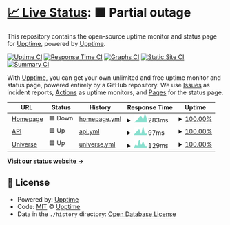 # [📈 Live Status](https://upptime.github.io/upptime): <!--live status--> **🟧 Partial outage**

This repository contains the open-source uptime monitor and status page for [Upptime](https://upptime.js.org), powered by [Upptime](https://github.com/upptime/upptime).

[![Uptime CI](https://github.com/dnnsmnstrr/uptime/workflows/Uptime%20CI/badge.svg)](https://github.com/dnnsmnstrr/uptime/actions?query=workflow%3A%22Uptime+CI%22)
[![Response Time CI](https://github.com/dnnsmnstrr/uptime/workflows/Response%20Time%20CI/badge.svg)](https://github.com/dnnsmnstrr/uptime/actions?query=workflow%3A%22Response+Time+CI%22)
[![Graphs CI](https://github.com/dnnsmnstrr/uptime/workflows/Graphs%20CI/badge.svg)](https://github.com/dnnsmnstrr/uptime/actions?query=workflow%3A%22Graphs+CI%22)
[![Static Site CI](https://github.com/dnnsmnstrr/uptime/workflows/Static%20Site%20CI/badge.svg)](https://github.com/dnnsmnstrr/uptime/actions?query=workflow%3A%22Static+Site+CI%22)
[![Summary CI](https://github.com/dnnsmnstrr/uptime/workflows/Summary%20CI/badge.svg)](https://github.com/dnnsmnstrr/uptime/actions?query=workflow%3A%22Summary+CI%22)

With [Upptime](https://upptime.js.org), you can get your own unlimited and free uptime monitor and status page, powered entirely by a GitHub repository. We use [Issues](https://github.com/upptime/upptime/issues) as incident reports, [Actions](https://github.com/dnnsmnstrr/uptime/actions) as uptime monitors, and [Pages](https://upptime.github.io/upptime) for the status page.

<!--start: status pages-->
<!-- This summary is generated by Upptime (https://github.com/upptime/upptime) -->
<!-- Do not edit this manually, your changes will be overwritten -->
<!-- prettier-ignore -->
| URL | Status | History | Response Time | Uptime |
| --- | ------ | ------- | ------------- | ------ |
| <img alt="" src="https://icons.duckduckgo.com/ip3/muensterer.codes.ico" height="13"> [Homepage](https://muensterer.codes) | 🟥 Down | [homepage.yml](https://github.com/dnnsmnstrr/uptime/commits/HEAD/history/homepage.yml) | <details><summary><img alt="Response time graph" src="./graphs/homepage/response-time-week.png" height="20"> 283ms</summary><br><a href="https://dnnsmnstrr.github.io/uptime/history/homepage"><img alt="Response time 300" src="https://img.shields.io/endpoint?url=https%3A%2F%2Fraw.githubusercontent.com%2Fdnnsmnstrr%2Fuptime%2FHEAD%2Fapi%2Fhomepage%2Fresponse-time.json"></a><br><a href="https://dnnsmnstrr.github.io/uptime/history/homepage"><img alt="24-hour response time 361" src="https://img.shields.io/endpoint?url=https%3A%2F%2Fraw.githubusercontent.com%2Fdnnsmnstrr%2Fuptime%2FHEAD%2Fapi%2Fhomepage%2Fresponse-time-day.json"></a><br><a href="https://dnnsmnstrr.github.io/uptime/history/homepage"><img alt="7-day response time 283" src="https://img.shields.io/endpoint?url=https%3A%2F%2Fraw.githubusercontent.com%2Fdnnsmnstrr%2Fuptime%2FHEAD%2Fapi%2Fhomepage%2Fresponse-time-week.json"></a><br><a href="https://dnnsmnstrr.github.io/uptime/history/homepage"><img alt="30-day response time 275" src="https://img.shields.io/endpoint?url=https%3A%2F%2Fraw.githubusercontent.com%2Fdnnsmnstrr%2Fuptime%2FHEAD%2Fapi%2Fhomepage%2Fresponse-time-month.json"></a><br><a href="https://dnnsmnstrr.github.io/uptime/history/homepage"><img alt="1-year response time 300" src="https://img.shields.io/endpoint?url=https%3A%2F%2Fraw.githubusercontent.com%2Fdnnsmnstrr%2Fuptime%2FHEAD%2Fapi%2Fhomepage%2Fresponse-time-year.json"></a></details> | <details><summary><a href="https://dnnsmnstrr.github.io/uptime/history/homepage">100.00%</a></summary><a href="https://dnnsmnstrr.github.io/uptime/history/homepage"><img alt="All-time uptime 98.90%" src="https://img.shields.io/endpoint?url=https%3A%2F%2Fraw.githubusercontent.com%2Fdnnsmnstrr%2Fuptime%2FHEAD%2Fapi%2Fhomepage%2Fuptime.json"></a><br><a href="https://dnnsmnstrr.github.io/uptime/history/homepage"><img alt="24-hour uptime 100.00%" src="https://img.shields.io/endpoint?url=https%3A%2F%2Fraw.githubusercontent.com%2Fdnnsmnstrr%2Fuptime%2FHEAD%2Fapi%2Fhomepage%2Fuptime-day.json"></a><br><a href="https://dnnsmnstrr.github.io/uptime/history/homepage"><img alt="7-day uptime 100.00%" src="https://img.shields.io/endpoint?url=https%3A%2F%2Fraw.githubusercontent.com%2Fdnnsmnstrr%2Fuptime%2FHEAD%2Fapi%2Fhomepage%2Fuptime-week.json"></a><br><a href="https://dnnsmnstrr.github.io/uptime/history/homepage"><img alt="30-day uptime 100.00%" src="https://img.shields.io/endpoint?url=https%3A%2F%2Fraw.githubusercontent.com%2Fdnnsmnstrr%2Fuptime%2FHEAD%2Fapi%2Fhomepage%2Fuptime-month.json"></a><br><a href="https://dnnsmnstrr.github.io/uptime/history/homepage"><img alt="1-year uptime 98.90%" src="https://img.shields.io/endpoint?url=https%3A%2F%2Fraw.githubusercontent.com%2Fdnnsmnstrr%2Fuptime%2FHEAD%2Fapi%2Fhomepage%2Fuptime-year.json"></a></details>
| <img alt="" src="https://icons.duckduckgo.com/ip3/dnnsmnstrr.vercel.app.ico" height="13"> [API](https://dnnsmnstrr.vercel.app/) | 🟩 Up | [api.yml](https://github.com/dnnsmnstrr/uptime/commits/HEAD/history/api.yml) | <details><summary><img alt="Response time graph" src="./graphs/api/response-time-week.png" height="20"> 97ms</summary><br><a href="https://dnnsmnstrr.github.io/uptime/history/api"><img alt="Response time 142" src="https://img.shields.io/endpoint?url=https%3A%2F%2Fraw.githubusercontent.com%2Fdnnsmnstrr%2Fuptime%2FHEAD%2Fapi%2Fapi%2Fresponse-time.json"></a><br><a href="https://dnnsmnstrr.github.io/uptime/history/api"><img alt="24-hour response time 43" src="https://img.shields.io/endpoint?url=https%3A%2F%2Fraw.githubusercontent.com%2Fdnnsmnstrr%2Fuptime%2FHEAD%2Fapi%2Fapi%2Fresponse-time-day.json"></a><br><a href="https://dnnsmnstrr.github.io/uptime/history/api"><img alt="7-day response time 97" src="https://img.shields.io/endpoint?url=https%3A%2F%2Fraw.githubusercontent.com%2Fdnnsmnstrr%2Fuptime%2FHEAD%2Fapi%2Fapi%2Fresponse-time-week.json"></a><br><a href="https://dnnsmnstrr.github.io/uptime/history/api"><img alt="30-day response time 110" src="https://img.shields.io/endpoint?url=https%3A%2F%2Fraw.githubusercontent.com%2Fdnnsmnstrr%2Fuptime%2FHEAD%2Fapi%2Fapi%2Fresponse-time-month.json"></a><br><a href="https://dnnsmnstrr.github.io/uptime/history/api"><img alt="1-year response time 142" src="https://img.shields.io/endpoint?url=https%3A%2F%2Fraw.githubusercontent.com%2Fdnnsmnstrr%2Fuptime%2FHEAD%2Fapi%2Fapi%2Fresponse-time-year.json"></a></details> | <details><summary><a href="https://dnnsmnstrr.github.io/uptime/history/api">100.00%</a></summary><a href="https://dnnsmnstrr.github.io/uptime/history/api"><img alt="All-time uptime 100.00%" src="https://img.shields.io/endpoint?url=https%3A%2F%2Fraw.githubusercontent.com%2Fdnnsmnstrr%2Fuptime%2FHEAD%2Fapi%2Fapi%2Fuptime.json"></a><br><a href="https://dnnsmnstrr.github.io/uptime/history/api"><img alt="24-hour uptime 100.00%" src="https://img.shields.io/endpoint?url=https%3A%2F%2Fraw.githubusercontent.com%2Fdnnsmnstrr%2Fuptime%2FHEAD%2Fapi%2Fapi%2Fuptime-day.json"></a><br><a href="https://dnnsmnstrr.github.io/uptime/history/api"><img alt="7-day uptime 100.00%" src="https://img.shields.io/endpoint?url=https%3A%2F%2Fraw.githubusercontent.com%2Fdnnsmnstrr%2Fuptime%2FHEAD%2Fapi%2Fapi%2Fuptime-week.json"></a><br><a href="https://dnnsmnstrr.github.io/uptime/history/api"><img alt="30-day uptime 100.00%" src="https://img.shields.io/endpoint?url=https%3A%2F%2Fraw.githubusercontent.com%2Fdnnsmnstrr%2Fuptime%2FHEAD%2Fapi%2Fapi%2Fuptime-month.json"></a><br><a href="https://dnnsmnstrr.github.io/uptime/history/api"><img alt="1-year uptime 100.00%" src="https://img.shields.io/endpoint?url=https%3A%2F%2Fraw.githubusercontent.com%2Fdnnsmnstrr%2Fuptime%2FHEAD%2Fapi%2Fapi%2Fuptime-year.json"></a></details>
| <img alt="" src="https://icons.duckduckgo.com/ip3/dnnsmnstrr.onuniverse.com.ico" height="13"> [Universe](https://dnnsmnstrr.onuniverse.com) | 🟩 Up | [universe.yml](https://github.com/dnnsmnstrr/uptime/commits/HEAD/history/universe.yml) | <details><summary><img alt="Response time graph" src="./graphs/universe/response-time-week.png" height="20"> 129ms</summary><br><a href="https://dnnsmnstrr.github.io/uptime/history/universe"><img alt="Response time 243" src="https://img.shields.io/endpoint?url=https%3A%2F%2Fraw.githubusercontent.com%2Fdnnsmnstrr%2Fuptime%2FHEAD%2Fapi%2Funiverse%2Fresponse-time.json"></a><br><a href="https://dnnsmnstrr.github.io/uptime/history/universe"><img alt="24-hour response time 65" src="https://img.shields.io/endpoint?url=https%3A%2F%2Fraw.githubusercontent.com%2Fdnnsmnstrr%2Fuptime%2FHEAD%2Fapi%2Funiverse%2Fresponse-time-day.json"></a><br><a href="https://dnnsmnstrr.github.io/uptime/history/universe"><img alt="7-day response time 129" src="https://img.shields.io/endpoint?url=https%3A%2F%2Fraw.githubusercontent.com%2Fdnnsmnstrr%2Fuptime%2FHEAD%2Fapi%2Funiverse%2Fresponse-time-week.json"></a><br><a href="https://dnnsmnstrr.github.io/uptime/history/universe"><img alt="30-day response time 148" src="https://img.shields.io/endpoint?url=https%3A%2F%2Fraw.githubusercontent.com%2Fdnnsmnstrr%2Fuptime%2FHEAD%2Fapi%2Funiverse%2Fresponse-time-month.json"></a><br><a href="https://dnnsmnstrr.github.io/uptime/history/universe"><img alt="1-year response time 243" src="https://img.shields.io/endpoint?url=https%3A%2F%2Fraw.githubusercontent.com%2Fdnnsmnstrr%2Fuptime%2FHEAD%2Fapi%2Funiverse%2Fresponse-time-year.json"></a></details> | <details><summary><a href="https://dnnsmnstrr.github.io/uptime/history/universe">100.00%</a></summary><a href="https://dnnsmnstrr.github.io/uptime/history/universe"><img alt="All-time uptime 99.99%" src="https://img.shields.io/endpoint?url=https%3A%2F%2Fraw.githubusercontent.com%2Fdnnsmnstrr%2Fuptime%2FHEAD%2Fapi%2Funiverse%2Fuptime.json"></a><br><a href="https://dnnsmnstrr.github.io/uptime/history/universe"><img alt="24-hour uptime 100.00%" src="https://img.shields.io/endpoint?url=https%3A%2F%2Fraw.githubusercontent.com%2Fdnnsmnstrr%2Fuptime%2FHEAD%2Fapi%2Funiverse%2Fuptime-day.json"></a><br><a href="https://dnnsmnstrr.github.io/uptime/history/universe"><img alt="7-day uptime 100.00%" src="https://img.shields.io/endpoint?url=https%3A%2F%2Fraw.githubusercontent.com%2Fdnnsmnstrr%2Fuptime%2FHEAD%2Fapi%2Funiverse%2Fuptime-week.json"></a><br><a href="https://dnnsmnstrr.github.io/uptime/history/universe"><img alt="30-day uptime 100.00%" src="https://img.shields.io/endpoint?url=https%3A%2F%2Fraw.githubusercontent.com%2Fdnnsmnstrr%2Fuptime%2FHEAD%2Fapi%2Funiverse%2Fuptime-month.json"></a><br><a href="https://dnnsmnstrr.github.io/uptime/history/universe"><img alt="1-year uptime 99.99%" src="https://img.shields.io/endpoint?url=https%3A%2F%2Fraw.githubusercontent.com%2Fdnnsmnstrr%2Fuptime%2FHEAD%2Fapi%2Funiverse%2Fuptime-year.json"></a></details>

<!--end: status pages-->

[**Visit our status website →**](https://upptime.github.io/upptime)

## 📄 License

- Powered by: [Upptime](https://github.com/upptime/upptime)
- Code: [MIT](./LICENSE) © [Upptime](https://upptime.js.org)
- Data in the `./history` directory: [Open Database License](https://opendatacommons.org/licenses/odbl/1-0/)
